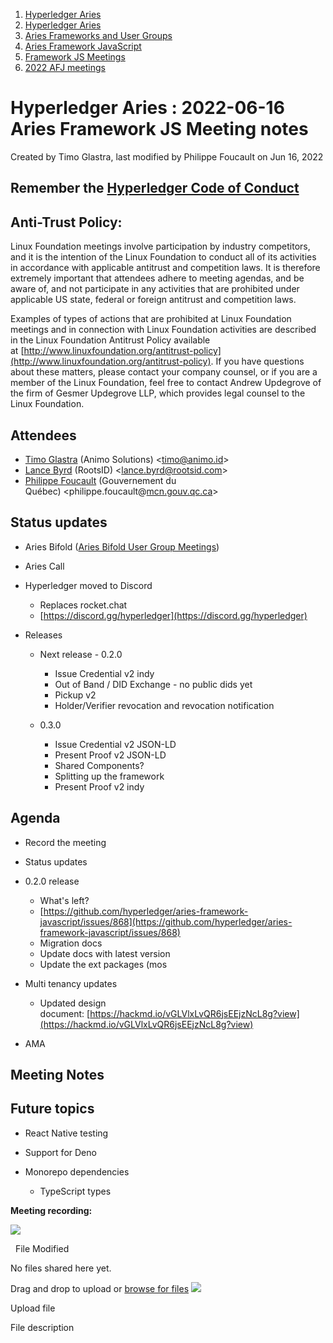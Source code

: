 1. [Hyperledger Aries](index.html)
2. [Hyperledger Aries](Hyperledger-Aries_18481154.html)
3. [Aries Frameworks and User Groups](Aries-Frameworks-and-User-Groups_18481290.html)
4. [Aries Framework JavaScript](Aries-Framework-JavaScript_18482463.html)
5. [Framework JS Meetings](Framework-JS-Meetings_18482467.html)
6. [2022 AFJ meetings](2022-AFJ-meetings_18515835.html)

# Hyperledger Aries : 2022-06-16 Aries Framework JS Meeting notes

Created by Timo Glastra, last modified by Philippe Foucault on Jun 16, 2022

## Remember the [Hyperledger Code of Conduct](https://lf-hyperledger.atlassian.net/wiki/display/HYP/Hyperledger+Code+of+Conduct)

## Anti-Trust Policy:

Linux Foundation meetings involve participation by industry competitors, and it is the intention of the Linux Foundation to conduct all of its activities in accordance with applicable antitrust and competition laws. It is therefore extremely important that attendees adhere to meeting agendas, and be aware of, and not participate in any activities that are prohibited under applicable US state, federal or foreign antitrust and competition laws.

Examples of types of actions that are prohibited at Linux Foundation meetings and in connection with Linux Foundation activities are described in the Linux Foundation Antitrust Policy available at [http://www.linuxfoundation.org/antitrust-policy](http://www.linuxfoundation.org/antitrust-policy). If you have questions about these matters, please contact your company counsel, or if you are a member of the Linux Foundation, feel free to contact Andrew Updegrove of the firm of Gesmer Updegrove LLP, which provides legal counsel to the Linux Foundation.

## Attendees

- [Timo Glastra](https://lf-hyperledger.atlassian.net/wiki/people/5f64a069a1048d0069073500?ref=confluence) (Animo Solutions) &lt;timo@animo.id&gt;
- [Lance Byrd](https://lf-hyperledger.atlassian.net/wiki/people/6346b13f754fb6b373b9af19?ref=confluence) (RootsID) &lt;lance.byrd@rootsid.com&gt;
- [Philippe Foucault](https://lf-hyperledger.atlassian.net/wiki/people/62150c66c345490071971b9f?ref=confluence) (Gouvernement du Québec) &lt;philippe.foucault@[mcn.gouv.qc.ca](http://mcn.gouv.qc.ca/)&gt;

## Status updates

- Aries Bifold ([Aries Bifold User Group Meetings](Aries-Bifold-User-Group-Meetings_18490725.html))
- Aries Call
- Hyperledger moved to Discord
  
  - Replaces rocket.chat
  - [https://discord.gg/hyperledger](https://discord.gg/hyperledger)
- Releases
  
  - Next release - 0.2.0
    
    - Issue Credential v2 indy
    - Out of Band / DID Exchange - no public dids yet
    - Pickup v2
    - Holder/Verifier revocation and revocation notification
  - 0.3.0
    
    - Issue Credential v2 JSON-LD
    - Present Proof v2 JSON-LD
    - Shared Components?
    - Splitting up the framework
    - Present Proof v2 indy

## Agenda

- Record the meeting
- Status updates
- 0.2.0 release
  
  - What's left?
  - [https://github.com/hyperledger/aries-framework-javascript/issues/868](https://github.com/hyperledger/aries-framework-javascript/issues/868)
  - Migration docs
  - Update docs with latest version
  - Update the ext packages (mos
- Multi tenancy updates
  
  - Updated design document: [https://hackmd.io/vGLVlxLvQR6jsEEjzNcL8g?view](https://hackmd.io/vGLVlxLvQR6jsEEjzNcL8g?view)
- AMA

## Meeting Notes

## Future topics

- React Native testing
- Support for Deno
- Monorepo dependencies
  
  - TypeScript types

**Meeting recording:**

![](plugins/servlet/confluence/placeholder/unknown-attachment)

  File Modified

No files shared here yet.

Drag and drop to upload or [browse for files]() ![](images/icons/wait.gif)

Upload file

File description
